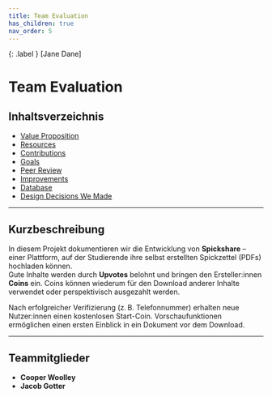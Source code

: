```yaml
---
title: Team Evaluation
has_children: true
nav_order: 5
---
```


{: .label }
[Jane Dane]

# Team Evaluation

## Inhaltsverzeichnis

- [Value Proposition](value-proposition.md)
- [Resources](resources.md)
- [Contributions](contributions.md)
- [Goals](goals.md)
- [Peer Review](peer-review.md)
- [Improvements](improvements.md)
- [Database](db.md)
- [Design Decisions We Made](design-decisions.md)


---

## Kurzbeschreibung

In diesem Projekt dokumentieren wir die Entwicklung von **Spickshare** – einer Plattform, auf der Studierende ihre selbst erstellten Spickzettel (PDFs) hochladen können.  
Gute Inhalte werden durch **Upvotes** belohnt und bringen den Ersteller:innen **Coins** ein. Coins können wiederum für den Download anderer Inhalte verwendet oder perspektivisch ausgezahlt werden.

Nach erfolgreicher Verifizierung (z. B. Telefonnummer) erhalten neue Nutzer:innen einen kostenlosen Start-Coin. Vorschaufunktionen ermöglichen einen ersten Einblick in ein Dokument vor dem Download.

---

## Teammitglieder

- **Cooper Woolley**
- **Jacob Gotter**
